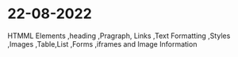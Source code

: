 # 22-08-2022
HTMML Elements ,heading ,Pragraph, Links ,Text Formatting ,Styles ,Images ,Table,List ,Forms ,iframes and  Image Information
